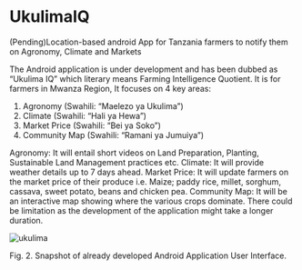 # UkulimaIQ
(Pending)Location-based android App for Tanzania farmers to notify them on Agronomy, Climate and Markets

The Android application is under development and has been dubbed as “Ukulima IQ” which literary means Farming Intelligence Quotient. It is for farmers in Mwanza Region, It focuses on 4 key areas:
1.	Agronomy (Swahili: “Maelezo ya Ukulima”)
2.	Climate  (Swahili: “Hali ya Hewa”)
3.	Market Price (Swahili: “Bei ya Soko”)
4.	Community Map (Swahili: “Ramani ya Jumuiya”)


Agronomy: It will entail short videos on Land Preparation, Planting, Sustainable Land Management practices etc.
Climate: It will provide weather details up to 7 days ahead.
Market Price: It will update farmers on the market price of their produce i.e. Maize; paddy rice, millet, sorghum, cassava, sweet potato, beans and chicken pea.
Community Map: It will be an interactive map showing where the various crops dominate. 
There could be limitation as the development of the application might take a longer duration.

![ukulima](https://user-images.githubusercontent.com/16879290/38459751-7c8cb5e8-3ab6-11e8-8bb7-6216514ad2b0.PNG)
  
Fig. 2.  Snapshot of already developed Android Application User Interface.

